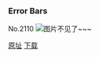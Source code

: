 ### Error Bars
No.2110
![图片不见了~~~](https://imgs.xkcd.com/comics/error_bars.png)

[原址](https://xkcd.com//2110) [下载](https://imgs.xkcd.com/comics/error_bars.png)

